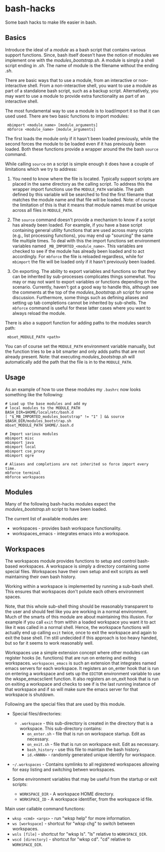 bash-hacks
===========

Some bash hacks to make life easier in bash.

Basics 
------

Introduce the ideal of a *module* as a bash script that contains
various support functions. Since, bash itself doesn't have the notion
of modules we implement one with the *modules_bootstrap.sh*. A module
is simply a shell script ending in *.sh*. The name of module is the
filename without the ending *.sh*.

There are basic ways that to use a module, from an interactive or
non-interactive shell. From a non-interactive shell, you want to use a
module as part of a standalone bash script, such as a backup
script. Alternatively, you may want to use a module to provide extra
functionality as part of an interactive shell. 

The most fundamental way to use a module is to load/import it so that
it can used used. There are two basic functions to import modules:

     mbimport <module_name> [module_arguments]
     mbforce <module_name> [module_arguments]

The first loads the module only if it hasn't been loaded previously,
while the second forces the module to be loaded even if it has
previously been loaded. Both these functions provide a wrapper around
the the bash `source` command. 

While calling `source` on a script is simple enough it does have a
couple of limitations which we try to address:

1. You need to know where the file is located. Typically support
   scripts are placed in the same directory as the calling script. To
   address this the wrapper import functions use the `MODULE_PATH`
   variable. The path defined by this variable will be searched to
   find the first filename that matches the module name and that file
   will be loaded. Note: of course the limitation of this is that it
   means that module names must be unique across all files in
   `MODULE_PATH`.

2. The `source` command doesn't provide a mechanism to know if a
   script has already been loaded. For example, if you have a base
   script containing general utility functions that are used across
   many scripts (e.g., list processing functions), you may end up
   "sourcing" the same file multiple times. To deal with this the
   import functions set environment variables named
   `_MB_IMPORTED_<module_name>`. This variables are checked to see if
   the module has already been loaded and to act accordingly. For
   `mbforce` the file is reloaded regardless, while for `mbimport` the
   file will be loaded only if it hasn't previously been loaded.

3. On exporting. The ability to export variables and functions so that
   they can be inherited by sub-processes complicates things
   somewhat. You may or may not want to export variables or functions
   depending on the scenario. Currently, haven't got a good way to
   handle this, although see the comments at the top of the
   *modules_bootstrap.sh* script for some discussion.  Furthermore,
   some things such as defining aliases and setting up tab completions
   cannot be inherited by sub-shells. The `mbforce` command is useful
   for these latter cases where you want to always reload the module.

There is also a support function for adding paths to the modules
search path:

     mbset_MODULE_PATH <path>	   

You can of course set the `MODULE_PATH` environment variable manually,
but the function tries to be a bit smarter and only adds paths that
are not already present. Note: that executing *modules_bootstrap.sh*
will automatically add the path that the file is in to the
`MODULE_PATH`.

Usage
-----

As an example of how to use these modules my `.bashrc` now looks something
like the following:

    # Load up the base modules and add my 
	# local modules to the MODULE_PATH
    BASH_DIR=$HOME/local/etc/bash.d
    [ "$_MB_IMPORTED_modules_bootstrap" != "1" ] && source $BASH_DIR/modules_bootstrap.sh
    mbset_MODULE_PATH $HOME/.bash.d

    # Import various modules
    mbimport misc
    mbimport java
    mbimport local
    mbimport cse_proxy
    mbimport ogre

    # Aliases and completions are not inherited so force import every time.
    mbforce terminal
    mbforce workspaces


Modules
-------

Many of the following bash-hacks modules expect the
*modules_bootstrap.sh* script to have been loaded.

The current list of available modules are:

* workspaces - provides bash workspace functionality.
* workspaces_emacs - integrates emacs into a workspace.

Workspaces
----------

The workspaces module provides functions to setup and control
bash-based workspaces. A workspace is simply a directory containing
some special files. Workspaces have their own setup and exit scripts
as well maintaining their own bash history.

Working within a workspace is implemented by running a sub-bash
shell. This ensures that workspaces don't polute each others
environment spaces. 

Note, that this whole sub-shell thing should be reasonably transparent
to the user and should feel like you are working in a normal
environment. Much of the smarts of this module are about maintaining
this illusion. For example if you call `exit` from within a loaded
workspace you want it to act like it was called in a normal
shell. Hence, the workspace functions will actually end up calling
`exit` twice, once to exit the workspace and again to exit the base
shell. I'm still undecided if this approach is too heavy handed, but
so far it seems to work reasonably well.

Workspaces use a simple extension concept where other modules can
register hooks (ie. functions) that are run on entering and exiting
workspaces.  `workspaces_emacs` is such an extension that integrates
named emacs servers for each workspace. It registers an on_enter hook
that is run on entering a workspace and sets up the `EDITOR` environment
variable to use the wkspe_emacsclient function. It also registers an
on_exit hook that is run on exiting a workspace and checks to see if
is the last running instance of that workspace and if so will make
sure the emacs server for that workspace is shutdown.

Following are the special files that are used by this module.
 
* Special files/directories:
  * `.workspace` - this sub-directory is created in the directory that is a workspace. 
     This sub-directory contains:
     * `on_enter.sh`  - file that is run on workspace startup. Edit as necessary.
     * `on_exit.sh`   - file that is run on workspace exit. Edit as necessary.
     * `bash_history` - use this file to maintain the bash history. 
     * `id.<NNNN>`    - randomly generated unique identify for workspace.
 * `~/.workspaces` - Contains symlinks to all registered workspaces allowing
     for easy listing and switching betwen workspaces.
     
* Some environment variables that may be useful from the startup or
  exit scripts:
  * `WORKSPACE_DIR` - A workspace HOME directory.
  * `WORKSPACE_ID`  - A workspace identifier, from the workspace id file.

Main user callable command functions:
  * `wksp <cmd> <args>` - run "wksp help" for more information.
  * `ws [workspace]`   - shortcut for "wksp chg" to switch between workspaces.
  * `wsls [file]` - shortcut for "wksp ls". "ls" relative to `WORKSPACE_DIR`.
  * `wscd [directory]` - shortcut for "wksp cd". "cd" relative to `WORKSPACE_DIR`.
